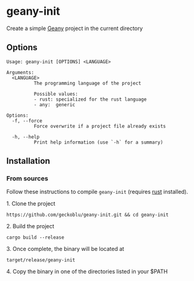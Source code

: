 # geany-init
Create a simple [Geany](https://www.geany.org/) project in the current directory

## Options

```
Usage: geany-init [OPTIONS] <LANGUAGE>

Arguments:
  <LANGUAGE>
          The programming language of the project

          Possible values:
          - rust: specialized for the rust language
          - any:  generic

Options:
  -f, --force
          Force overwrite if a project file already exists

  -h, --help
          Print help information (use `-h` for a summary)
```

## Installation

### From sources
Follow these instructions to compile `geany-init` (requires [rust](https://www.rust-lang.org/) installed).

1\. Clone the project 
 
 ```
 https://github.com/geckoblu/geany-init.git && cd geany-init
 ```
 
2\. Build the project
 
 ```
 cargo build --release
 ```
 
3\. Once complete, the binary will be located at

```
target/release/geany-init
```

4\. Copy the binary in one of the directories listed in your $PATH
